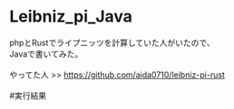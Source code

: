 # Leibniz_pi_Java
phpとRustでライプニッツを計算していた人がいたので、<br>
Javaで書いてみた。<br>
<br>
やってた人 >> https://github.com/aida0710/leibniz-pi-rust<br>
<br>
#実行結果


